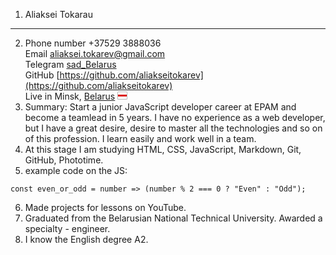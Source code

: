 1. Aliaksei Tokarau
---
2. Phone number +37529 3888036  
   Email [aliaksei.tokarev@gmail.com](aliaksei.tokarev@gmail.com)  
   Telegram [sad_Belarus][sad]  
   GitHub [https://github.com/aliakseitokarev](https://github.com/aliakseitokarev)  
   Live in Minsk, [Belarus](https://www.wikiwand.com/en/Belarus) ![
flag](data:image/png;base64,iVBORw0KGgoAAAANSUhEUgAAABAAAAANCAYAAACgu+4kAAAACXBIWXMAAA7EAAAOxAGVKw4bAAAAYElEQVQoz82TIRaAMAxDsz1isIh57o5FT/QWcwj8BBZTUSx2rdn3P3kRSa01671DVTECSZRSABExLyJiebT5j6oiI0g4YAGAe1t99nHOMmF/Xpd81TrBhEzSLZNEin7hA89/Xdb1M0K3AAAAAElFTkSuQmCC)   
3. Summary: Start a junior JavaScript developer career at EPAM and become a teamlead in 5 years. I have no experience as a web developer, but I have a great desire, desire to master all the technologies and so on of this profession. I learn easily and work well in a team.
4. At this stage I am studying HTML, CSS, JavaScript, Markdown, Git, GitHub, Phototime.
5. example code on the JS:

```
const even_or_odd = number => (number % 2 === 0 ? "Even" : "Odd");
```

6. Made projects for lessons on YouTube.
7. Graduated from the Belarusian National Technical University. Awarded a specialty - engineer.
8. I know the English degree А2.

[sad]: https://t.me/sadBelarus ':('